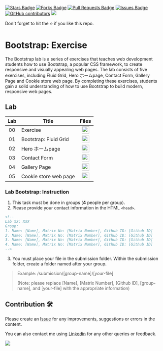 <a href="https://github.com/drshahizan/learn-php/stargazers"><img src="https://img.shields.io/github/stars/drshahizan/learn-php" alt="Stars Badge"/></a>
<a href="https://github.com/drshahizan/learn-php/network/members"><img src="https://img.shields.io/github/forks/drshahizan/learn-php" alt="Forks Badge"/></a>
<a href="https://github.com/drshahizan/learn-php/pulls"><img src="https://img.shields.io/github/issues-pr/drshahizan/learn-php" alt="Pull Requests Badge"/></a>
<a href="https://github.com/drshahizan/learn-php/issues"><img src="https://img.shields.io/github/issues/drshahizan/learn-php" alt="Issues Badge"/></a>
<a href="https://github.com/drshahizan/learn-php/graphs/contributors"><img alt="GitHub contributors" src="https://img.shields.io/github/contributors/drshahizan/learn-php?color=2b9348"></a>
![](https://visitor-badge.glitch.me/badge?page_id=drshahizan/learn-php)

Don't forget to hit the :star: if you like this repo.

# Bootstrap: Exercise
The Bootstrap lab is a series of exercises that teaches web development students how to use Bootstrap, a popular CSS framework, to create responsive and visually appealing web pages. The lab consists of five exercises, including Fluid Grid, Hero ホームpage, Contact Form, Gallery Page and Cookie store web page. By completing these exercises, students gain a solid understanding of how to use Bootstrap to build modern, responsive web pages.

## Lab

| Lab | Title | Files |
| :-----: | ----- | :------: | 
| 00 | Exercise |<a href="exercise" ><img src="../../images/folder_info.png" width="24px" height="24px" ></a> |
| 01 | Bootstrap: Fluid Grid |<a href="lab1" ><img src="../../images/folder_info.png" width="24px" height="24px" ></a> |
| 02 | Hero ホームpage |<a href="lab2" ><img src="../../images/folder_info.png" width="24px" height="24px"></a>|
| 03 | Contact Form |<a href="lab3" ><img src="../../images/folder_info.png" width="24px" height="24px" ></a> |
| 04 | Gallery Page |<a href="lab4" ><img src="../../images/folder_info.png" width="24px" height="24px" ></a> |
| 05 | Cookie store web page |<a href="lab5" ><img src="../../images/folder_info.png" width="24px" height="24px" ></a> |

### Lab Bootstrap: Instruction

1. This task must be done in groups (**4** people per group).
2. Please provide your contact information in the HTML `<head>`.
```html
<!--
Lab XX: XXX
Group:
1. Name: [Name], Matrix No: [Matrix Number], Github ID: [Github ID]
2. Name: [Name], Matrix No: [Matrix Number], Github ID: [Github ID]
3. Name: [Name], Matrix No: [Matrix Number], Github ID: [Github ID]
4. Name: [Name], Matrix No: [Matrix Number], Github ID: [Github ID]
-->
```

3. You must place your file in the submission folder. Within the submission folder, create a folder named after your group.

> Example: /submission/[group-name]/[your-file]
>
> (Note: please replace [Name], [Matrix Number], [Github ID], [group-name], and [your-file] with the appropriate information)

## Contribution 🛠️
Please create an [Issue](https://github.com/drshahizan/learn-php/issues) for any improvements, suggestions or errors in the content.

You can also contact me using [Linkedin](https://www.linkedin.com/in/drshahizan/) for any other queries or feedback.

![](https://komarev.com/ghpvc/?username=drshahizan&label=Views&color=0e75b6&style=flat)
